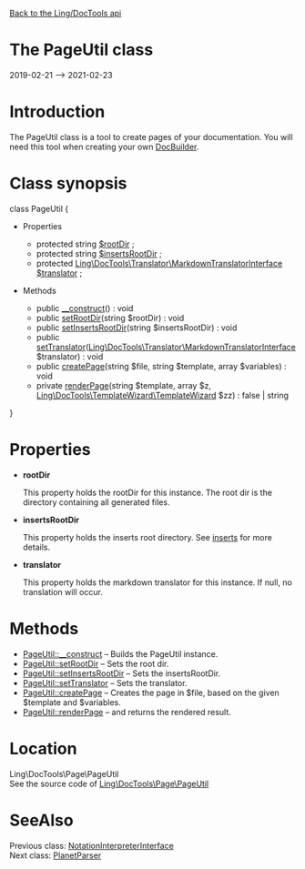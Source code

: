 [Back to the Ling/DocTools api](https://github.com/lingtalfi/DocTools/blob/master/doc/api/Ling/DocTools.md)



The PageUtil class
================
2019-02-21 --> 2021-02-23






Introduction
============

The PageUtil class is a tool to create pages of your documentation.
You will need this tool when creating your own [DocBuilder](https://github.com/lingtalfi/DocTools/blob/master/doc/api/Ling/DocTools/DocBuilder/DocBuilder.md).



Class synopsis
==============


class <span class="pl-k">PageUtil</span>  {

- Properties
    - protected string [$rootDir](#property-rootDir) ;
    - protected string [$insertsRootDir](#property-insertsRootDir) ;
    - protected [Ling\DocTools\Translator\MarkdownTranslatorInterface](https://github.com/lingtalfi/DocTools/blob/master/doc/api/Ling/DocTools/Translator/MarkdownTranslatorInterface.md) [$translator](#property-translator) ;

- Methods
    - public [__construct](https://github.com/lingtalfi/DocTools/blob/master/doc/api/Ling/DocTools/Page/PageUtil/__construct.md)() : void
    - public [setRootDir](https://github.com/lingtalfi/DocTools/blob/master/doc/api/Ling/DocTools/Page/PageUtil/setRootDir.md)(string $rootDir) : void
    - public [setInsertsRootDir](https://github.com/lingtalfi/DocTools/blob/master/doc/api/Ling/DocTools/Page/PageUtil/setInsertsRootDir.md)(string $insertsRootDir) : void
    - public [setTranslator](https://github.com/lingtalfi/DocTools/blob/master/doc/api/Ling/DocTools/Page/PageUtil/setTranslator.md)([Ling\DocTools\Translator\MarkdownTranslatorInterface](https://github.com/lingtalfi/DocTools/blob/master/doc/api/Ling/DocTools/Translator/MarkdownTranslatorInterface.md) $translator) : void
    - public [createPage](https://github.com/lingtalfi/DocTools/blob/master/doc/api/Ling/DocTools/Page/PageUtil/createPage.md)(string $file, string $template, array $variables) : void
    - private [renderPage](https://github.com/lingtalfi/DocTools/blob/master/doc/api/Ling/DocTools/Page/PageUtil/renderPage.md)(string $template, array $z, [Ling\DocTools\TemplateWizard\TemplateWizard](https://github.com/lingtalfi/DocTools/blob/master/doc/api/Ling/DocTools/TemplateWizard/TemplateWizard.md) $zz) : false | string

}




Properties
=============

- <span id="property-rootDir"><b>rootDir</b></span>

    This property holds the rootDir for this instance.
    The root dir is the directory containing all generated files.
    
    

- <span id="property-insertsRootDir"><b>insertsRootDir</b></span>

    This property holds the inserts root directory.
    See [inserts](https://github.com/lingtalfi/DocTools/blob/master/README.md#inserts) for more details.
    
    

- <span id="property-translator"><b>translator</b></span>

    This property holds the markdown translator for this instance.
    If null, no translation will occur.
    
    



Methods
==============

- [PageUtil::__construct](https://github.com/lingtalfi/DocTools/blob/master/doc/api/Ling/DocTools/Page/PageUtil/__construct.md) &ndash; Builds the PageUtil instance.
- [PageUtil::setRootDir](https://github.com/lingtalfi/DocTools/blob/master/doc/api/Ling/DocTools/Page/PageUtil/setRootDir.md) &ndash; Sets the root dir.
- [PageUtil::setInsertsRootDir](https://github.com/lingtalfi/DocTools/blob/master/doc/api/Ling/DocTools/Page/PageUtil/setInsertsRootDir.md) &ndash; Sets the insertsRootDir.
- [PageUtil::setTranslator](https://github.com/lingtalfi/DocTools/blob/master/doc/api/Ling/DocTools/Page/PageUtil/setTranslator.md) &ndash; Sets the translator.
- [PageUtil::createPage](https://github.com/lingtalfi/DocTools/blob/master/doc/api/Ling/DocTools/Page/PageUtil/createPage.md) &ndash; Creates the page in $file, based on the given $template and $variables.
- [PageUtil::renderPage](https://github.com/lingtalfi/DocTools/blob/master/doc/api/Ling/DocTools/Page/PageUtil/renderPage.md) &ndash; and returns the rendered result.





Location
=============
Ling\DocTools\Page\PageUtil<br>
See the source code of [Ling\DocTools\Page\PageUtil](https://github.com/lingtalfi/DocTools/blob/master/Page/PageUtil.php)



SeeAlso
==============
Previous class: [NotationInterpreterInterface](https://github.com/lingtalfi/DocTools/blob/master/doc/api/Ling/DocTools/Interpreter/NotationInterpreterInterface.md)<br>Next class: [PlanetParser](https://github.com/lingtalfi/DocTools/blob/master/doc/api/Ling/DocTools/PlanetParser/PlanetParser.md)<br>
